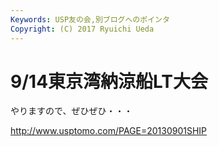 ```yaml
---
Keywords: USP友の会,別ブログへのポインタ
Copyright: (C) 2017 Ryuichi Ueda
---
```


# <!--:ja-->9/14東京湾納涼船LT大会<!--:-->
<!--:ja-->やりますので、ぜひぜひ・・・

<a href="http://www.usptomo.com/PAGE=20130901SHIP" target="_blank">http://www.usptomo.com/PAGE=20130901SHIP</a><!--:-->
